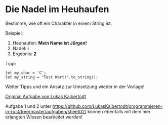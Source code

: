 # Die Nadel im Heuhaufen
Bestimme, wie oft ein Charakter in einem String ist.

Beispiel:
1. Heuhaufen: **Mein Name ist Jürgen!**
2. Nadel: **i**
2. Ergebnis: **2**

Tipp:
```
let my_char = 'C';
let my_string = "Test Wert!".to_string();
```

Weiter Tipps und ein Ansatz zur Umsetzung wieder in der Vorlage!

[Original Aufgabe von Lukas Kalbertodt](https://github.com/LukasKalbertodt/programmieren-in-rust/tree/master/aufgaben/sheet02/task3)

Aufgabe 1 und 2 unter <https://github.com/LukasKalbertodt/programmieren-in-rust/tree/master/aufgaben/sheet02/> können ebenfalls mit dem hier erlangten Wissen bearbeitet werden!
